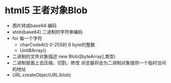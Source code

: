 # html5 王者对象Blob

- 图片转成base64 编码
- atob(base64) 二进制的字符串编码
- for 每一个字符
  - charCodeAt() 0-255的 8 byte的整数
  - Unit8Array() 
- 二进制的文件对象描述 new Blob([byteArray],类型)
- 二进制层面上去压缩，切割，修改
浏览器将会为二进制对象提供一个临时访问的地址
- URL.createObjectURL(blob)